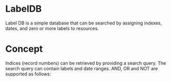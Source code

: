 # LabelDB
Label DB is a simple database that can be searched by assigning indexes, dates, and zero or more labels to resources.

# Concept 
Indices (record numbers) can be retrieved by providing a search query. The search query can contain labels and date ranges. AND, OR and NOT are supported as follows:

